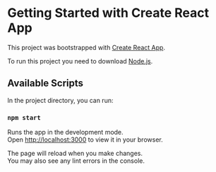
# Getting Started with Create React App

This project was bootstrapped with [Create React App](https://github.com/facebook/create-react-app).

To run this project you need to download [Node.js](https://nodejs.org/en/download).

## Available Scripts

In the project directory, you can run:
### `npm start`

Runs the app in the development mode.\
Open [http://localhost:3000](http://localhost:3000) to view it in your browser.

The page will reload when you make changes.\
You may also see any lint errors in the console.

